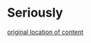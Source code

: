 # Seriously

[original location of content](https://sand-74696.medium.com/what-you-get-d565b064be7b)  